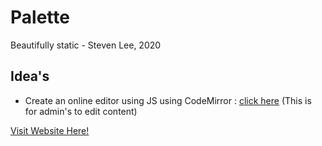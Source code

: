 # Palette

Beautifully static - Steven Lee, 2020

## Idea's

- Create an online editor using JS using CodeMirror : [click here](https://codemirror.net/) (This is for admin's to edit content)

[Visit Website Here!](https://dezzy001.github.io/palette-northmelbourne/)
